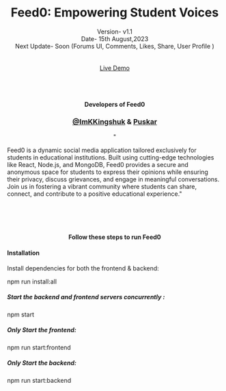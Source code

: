 <h1 align="center">Feed0: Empowering Student Voices</h1>
<p align="center">Version- v1.1 <br>Date- 15th August,2023 <br>Next Update- Soon (Forums UI, Comments, Likes, Share, User Profile ) <br><br><br>
<a href="https://feed0.netlify.app">Live Demo</a></p>

<br>
<br>

<h4 align="center">Developers of Feed0</h4>
<h3 align="center"><a href="https://github.com/ImKKingshuk">@ImKKingshuk</a> &
<a href="https://github.com/Puskar-Roy">Puskar</a></h3>

<p align="center">"

Feed0 is a dynamic social media application tailored exclusively for students in educational institutions. Built using cutting-edge technologies like React, Node.js, and MongoDB, Feed0 provides a secure and anonymous space for students to express their opinions while ensuring their privacy, discuss grievances, and engage in meaningful conversations. Join us in fostering a vibrant community where students can share, connect, and contribute to a positive educational experience."</p>

<br><br><br>

<h4 align="center">Follow these steps to run Feed0</h4>

#### Installation

Install dependencies for both the frontend & backend:

npm run install:all

##### Start the backend and frontend servers concurrently :

npm start

##### Only Start the frontend:

npm run start:frontend

##### Only Start the backend:

npm run start:backend
